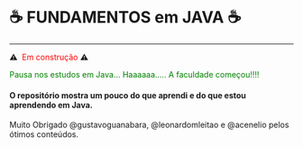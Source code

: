 # :coffee: FUNDAMENTOS em JAVA :coffee:

______

:warning: <span style="color:red"> Em construção</span> :warning:  

<span style = "color:green"> Pausa  nos estudos em Java... Haaaaaa..... A faculdade começou!!!! </span>

#### O repositório mostra um pouco do que aprendi e do que estou aprendendo em Java.

Muito Obrigado @gustavoguanabara, @leonardomleitao e @acenelio pelos ótimos conteúdos.